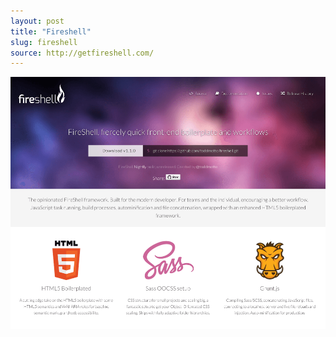 ```yaml
---
layout: post
title: "Fireshell"
slug: fireshell
source: http://getfireshell.com/
---
```


<img src="/screenshots/fireshell.png">
